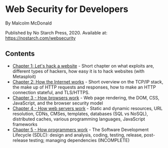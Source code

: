 # Web Security for Developers
By Malcolm McDonald

Published by No Starch Press, 2020. Available at: https://nostarch.com/websecurity

## Contents
- [Chapter 1: Let's hack a website](ch01_lets_hack_a_website.md) - Short chapter on what exploits
  are, different types of hackers, how easy it is to hack websites (with Metasploit)
- [Chapter 2: How the Internet works](ch02_how_internet_works.md) - Short overview on the TCP/IP
  stack, the make up of HTTP requests and responses, how to make an HTTP connection stateful, and
  TLS/HTTPS.
- [Chapter 3 - How browsers work](ch03_how_browsers_work.md) - Web page rendering, the DOM, CSS,
  JavaScript, and the browser security model
- [Chapter 4 - How web servers work](ch04_how_web_servers_work.md) - Static and dynamic resources,
  URL resolution, CDNs, CMSes, templates, databases (SQL vs NoSQL), distributed caches, various
  programming languages, JavaScript frameworks
- [Chapter 5 - How programmers work](ch05_how_programmers_work.md) - The Software Development
  Lifecycle (SDLC): design and analysis, coding, testing, release, post-release testing; managing
  dependencies (INCOMPLETE)
